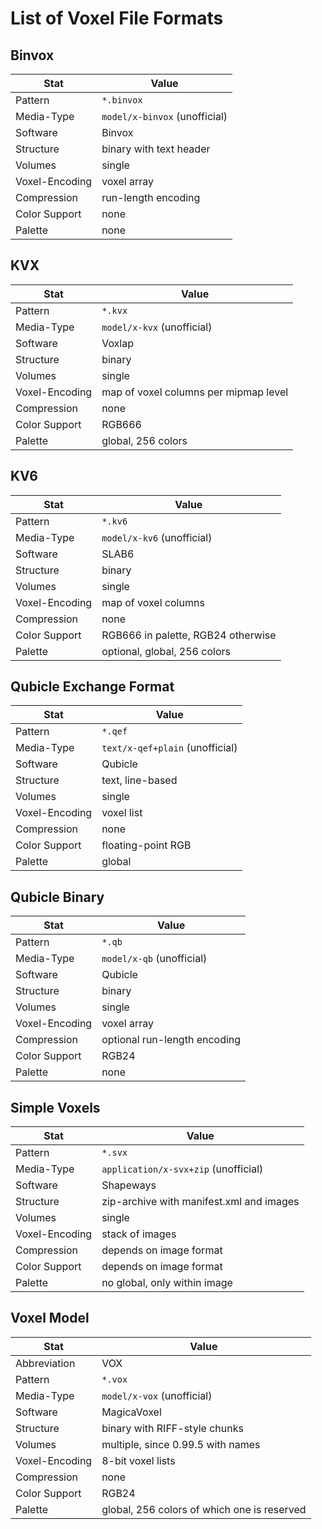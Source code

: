 # List of Voxel File Formats

## Binvox

| Stat | Value |
| ----- | ----- |
Pattern        | `*.binvox`
Media-Type     | `model/x-binvox` (unofficial)
Software       | Binvox
Structure      | binary with text header
Volumes        | single
Voxel-Encoding | voxel array
Compression    | run-length encoding
Color Support  | none
Palette        | none

## KVX

| Stat | Value |
| ----- | ----- |
Pattern        | `*.kvx`
Media-Type     | `model/x-kvx` (unofficial)
Software       | Voxlap
Structure      | binary
Volumes        | single
Voxel-Encoding | map of voxel columns per mipmap level
Compression    | none
Color Support  | RGB666
Palette        | global, 256 colors

## KV6

| Stat | Value |
| ----- | ----- |
Pattern        | `*.kv6`
Media-Type     | `model/x-kv6` (unofficial)
Software       | SLAB6
Structure      | binary
Volumes        | single
Voxel-Encoding | map of voxel columns
Compression    | none
Color Support  | RGB666 in palette, RGB24 otherwise
Palette        | optional, global, 256 colors

## Qubicle Exchange Format

| Stat | Value |
| ----- | ----- |
Pattern        | `*.qef`
Media-Type     | `text/x-qef+plain` (unofficial)
Software       | Qubicle
Structure      | text, line-based
Volumes        | single
Voxel-Encoding | voxel list
Compression    | none
Color Support  | floating-point RGB
Palette        | global

## Qubicle Binary

| Stat | Value |
| ----- | ----- |
Pattern        | `*.qb`
Media-Type     | `model/x-qb` (unofficial)
Software       | Qubicle
Structure      | binary
Volumes        | single
Voxel-Encoding | voxel array
Compression    | optional run-length encoding
Color Support  | RGB24
Palette        | none

## Simple Voxels
| Stat | Value |
| ----- | ----- |
Pattern        | `*.svx`
Media-Type     | `application/x-svx+zip` (unofficial)
Software       | Shapeways
Structure      | zip-archive with manifest.xml and images
Volumes        | single
Voxel-Encoding | stack of images
Compression    | depends on image format
Color Support  | depends on image format
Palette        | no global, only within image

## Voxel Model

| Stat | Value |
| ----- | ----- |
Abbreviation   | VOX
Pattern        | `*.vox`
Media-Type     | `model/x-vox` (unofficial)
Software       | MagicaVoxel
Structure      | binary with RIFF-style chunks
Volumes        | multiple, since 0.99.5 with names
Voxel-Encoding | 8-bit voxel lists
Compression    | none
Color Support  | RGB24
Palette        | global, 256 colors of which one is reserved
